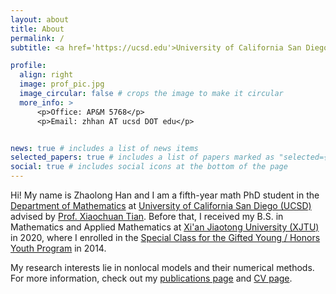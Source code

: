 ```yaml
---
layout: about
title: About
permalink: /
subtitle: <a href='https://ucsd.edu'>University of California San Diego</a>. PhD Candidate in Mathematics.

profile:
  align: right
  image: prof_pic.jpg
  image_circular: false # crops the image to make it circular
  more_info: >
      <p>Office: AP&M 5768</p>
      <p>Email: zhhan AT ucsd DOT edu</p>


news: true # includes a list of news items
selected_papers: true # includes a list of papers marked as "selected={true}"
social: true # includes social icons at the bottom of the page
---
```


Hi! My name is Zhaolong Han and I am a fifth-year math PhD student in the [Department of Mathematics](https://math.ucsd.edu) at [University of California San Diego (UCSD)](https://ucsd.edu) advised by [Prof. Xiaochuan Tian](https://mathweb.ucsd.edu/~xatian). Before that, I received my B.S. in Mathematics and Applied Mathematics at [Xi'an Jiaotong University (XJTU)](http://en.xjtu.edu.cn/) in 2020, where I enrolled in the [Special Class for the Gifted Young / Honors Youth Program](https://en.wikipedia.org/wiki/Special_Class_for_the_Gifted_Young) in 2014.

My research interests lie in nonlocal models and their numerical methods. For more information, check out my [publications page](/publications/) and [CV page](/cv/).


<!-- Put your address / P.O. box / other info right below your picture. You can also disable any of these elements by editing `profile` property of the YAML header of your `_pages/about.md`. Edit `_bibliography/papers.bib` and Jekyll will render your [publications page](/publications/) automatically.

Link to your social media connections, too. This theme is set up to use [Font Awesome icons](https://fontawesome.com/) and [Academicons](https://jpswalsh.github.io/academicons/), like the ones below. Add your Facebook, Twitter, LinkedIn, Google Scholar, or just disable all of them. -->
